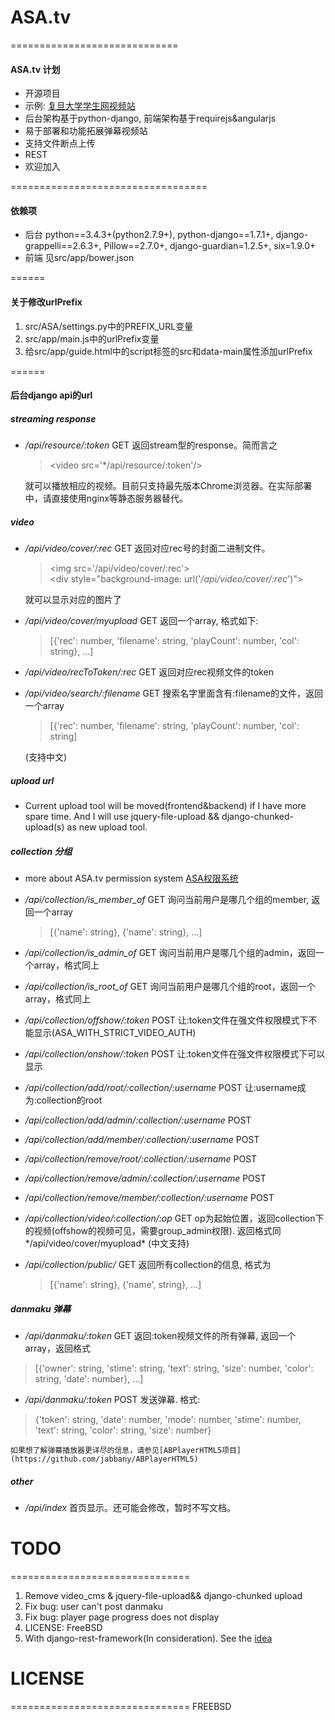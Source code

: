 # ASA.tv
=============================
#### ASA.tv 计划
* 开源项目
* 示例: [复旦大学学生网视频站](http://stu.fudan.edu.cn/asa/)
* 后台架构基于python-django, 前端架构基于requirejs&angularjs
* 易于部署和功能拓展弹幕视频站
* 支持文件断点上传
* REST
* 欢迎加入


==================================
#### 依赖项
* 后台 python==3.4.3+(python2.7.9+), python-django==1.7.1+, django-grappelli==2.6.3+, Pillow==2.7.0+, django-guardian=1.2.5+, six=1.9.0+
* 前端 见src/app/bower.json


======
#### 关于修改urlPrefix
1.  src/ASA/settings.py中的PREFIX_URL变量
2.  src/app/main.js中的urlPrefix变量
3.  给src/app/guide.html中的script标签的src和data-main属性添加urlPrefix


======
#### 后台django api的url

##### streaming response
* */api/resource/:token* GET 返回stream型的response。简而言之

    > &lt;video src='*/api/resource/:token'/&gt;
    
    
	就可以播放相应的视频。目前只支持最先版本Chrome浏览器。在实际部署中，请直接使用nginx等静态服务器替代。

##### video

* */api/video/cover/:rec* GET 返回对应rec号的封面二进制文件。
   > &lt;img src='/api/video/cover/:rec'&gt;  
   > &lt;div style="background-image: url('*/api/video/cover/:rec*')"&gt;
   
   就可以显示对应的图片了
   

* */api/video/cover/myupload* GET 返回一个array, 格式如下:
	> [{'rec': number, 'filename': string, 'playCount': number, 'col': string}, ...]
  
  
* */api/video/recToToken/:rec* GET 返回对应rec视频文件的token



* */api/video/search/:filename* GET 搜索名字里面含有:filename的文件，返回一个array
	> [{'rec': number, 'filename': string, 'playCount': number, 'col': string]
	
	(支持中文)
	
	
##### upload url 
* Current upload tool will be moved(frontend&backend) if I have more spare time. And I will use jquery-file-upload && django-chunked-upload(s) as new upload tool.


##### collection 分组
* more about ASA.tv permission system [ASA权限系统](https://github.com/voidrank/ASA.tv/blob/develop/doc/permission/README.md)

* */api/collection/is_member_of* GET 询问当前用户是哪几个组的member, 返回一个array
	> [{'name': string}, {'name': string}, ...]
	
* */api/collection/is_admin_of* GET 询问当前用户是哪几个组的admin，返回一个array，格式同上


* */api/collection/is_root_of* GET 询问当前用户是哪几个组的root，返回一个array，格式同上

* */api/collection/offshow/:token* POST 让:token文件在强文件权限模式下不能显示(ASA_WITH_STRICT_VIDEO_AUTH)

* */api/collection/onshow/:token* POST 让:token文件在强文件权限模式下可以显示


* */api/collection/add/root/:collection/:username* POST 让:username成为:collection的root
* */api/collection/add/admin/:collection/:username* POST
* */api/collection/add/member/:collection/:username* POST
* */api/collection/remove/root/:collection/:username* POST
* */api/collection/remove/admin/:collection/:username* POST
* */api/collection/remove/member/:collection/:username* POST

* */api/collection/video/:collection/:op* GET op为起始位置，返回collection下的视频(offshow的视频可见，需要group_admin权限). 返回格式同*/api/video/cover/myupload*
	(中文支持)

* */api/collection/public/* GET 返回所有collection的信息, 格式为
	> [{'name': string}, {'name', string}, ...]

##### danmaku 弹幕

* */api/danmaku/:token* GET 返回:token视频文件的所有弹幕, 返回一个array，返回格式
 > [{'owner': string, 'stime': string, 'text': string, 'size': number, 'color': string, 'date': number}, ...]
 
* */api/danmaku/:token* POST 发送弹幕. 格式:
 > {'token': string, 'date': number, 'mode': number, 'stime': number, 'text': string, 'color': string, 'size': number}
 
	如果想了解弹幕播放器更详尽的信息，请参见[ABPlayerHTML5项目](https://github.com/jabbany/ABPlayerHTML5) 
	
##### other
* */api/index* 首页显示。还可能会修改，暂时不写文档。

# TODO
===============================

1. Remove video_cms & jquery-file-upload&& django-chunked upload
2. Fix bug: user can't post danmaku
3. Fix bug: player page progress does not display
4. LICENSE: FreeBSD
5. With django-rest-framework(In consideration). See the [idea](http://blog.kevinastone.com/getting-started-with-django-rest-framework-and-angularjs.html)


# LICENSE
===============================
FREEBSD

